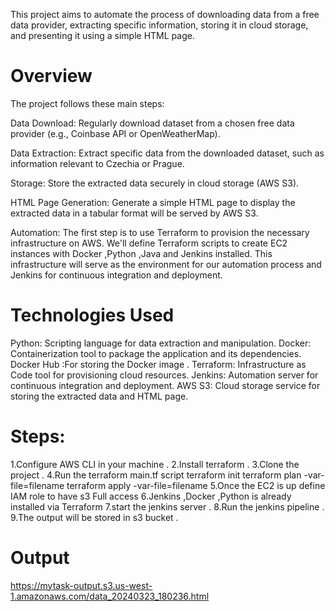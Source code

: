 This project aims to automate the process of downloading data from a free data provider, extracting specific information, storing it in cloud storage, and presenting it using a simple HTML page. 

# Overview
The project follows these main steps:

Data Download: Regularly download dataset from a chosen free data provider (e.g., Coinbase API or OpenWeatherMap).

Data Extraction: Extract specific data from the downloaded dataset, such as information relevant to Czechia or Prague.

Storage: Store the extracted data securely in cloud storage (AWS S3).

HTML Page Generation: Generate a simple HTML page to display the extracted data in a tabular format will be served by AWS S3.

Automation: The first step is to use Terraform to provision the necessary infrastructure on AWS. We'll define Terraform scripts to create EC2 instances with Docker ,Python ,Java  and Jenkins installed. This infrastructure will serve as the environment for our automation process and Jenkins for continuous integration and deployment.

# Technologies Used
Python: Scripting language for data extraction and manipulation.
Docker: Containerization tool to package the application and its dependencies.
Docker Hub :For storing the Docker image .
Terraform: Infrastructure as Code tool for provisioning cloud resources.
Jenkins: Automation server for continuous integration and deployment.
AWS S3: Cloud storage service for storing the extracted data and HTML page.


# Steps:
1.Configure AWS CLI in your machine .
2.Install terraform .
3.Clone the project .
4.Run the terraform main.tf script 
  terraform init 
  terraform plan -var-file=filename 
  terraform apply -var-file=filename
5.Once the EC2 is up define IAM role to have s3 Full access 
6.Jenkins ,Docker ,Python is already installed via Terraform 
7.start the jenkins server .
8.Run the jenkins pipeline .
9.The output will be stored in s3 bucket .
  
# Output
https://mytask-output.s3.us-west-1.amazonaws.com/data_20240323_180236.html

